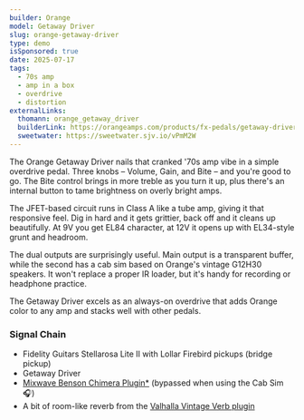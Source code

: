 ```yaml
---
builder: Orange
model: Getaway Driver
slug: orange-getaway-driver
type: demo
isSponsored: true
date: 2025-07-17
tags:
  - 70s amp
  - amp in a box
  - overdrive
  - distortion
externalLinks:
  thomann: orange_getaway_driver
  builderLink: https://orangeamps.com/products/fx-pedals/getaway-driver/
  sweetwater: https://sweetwater.sjv.io/vPmM2W
---
```


The Orange Getaway Driver nails that cranked '70s amp vibe in a simple overdrive pedal. Three knobs – Volume, Gain, and Bite – and you're good to go. The Bite control brings in more treble as you turn it up, plus there's an internal button to tame brightness on overly bright amps.

The JFET-based circuit runs in Class A like a tube amp, giving it that responsive feel. Dig in hard and it gets grittier, back off and it cleans up beautifully. At 9V you get EL84 character, at 12V it opens up with EL34-style grunt and headroom.

The dual outputs are surprisingly useful. Main output is a transparent buffer, while the second has a cab sim based on Orange's vintage G12H30 speakers. It won't replace a proper IR loader, but it's handy for recording or headphone practice.

The Getaway Driver excels as an always-on overdrive that adds Orange color to any amp and stacks well with other pedals.

### Signal Chain

- Fidelity Guitars Stellarosa Lite II with Lollar Firebird pickups (bridge pickup)
- Getaway Driver
- [Mixwave Benson Chimera Plugin*](https://sweetwater.sjv.io/B0N2PL) (bypassed when using the Cab Sim 🎧)
- A bit of room-like reverb from the [Valhalla Vintage Verb plugin](https://valhalladsp.com/shop/reverb/valhalla-vintage-verb/)
